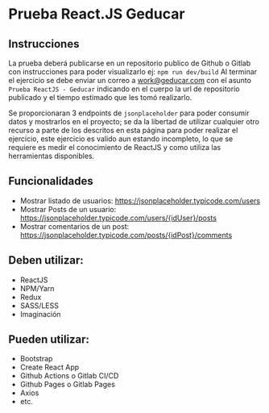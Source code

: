 # Prueba React.JS Geducar
## Instrucciones
La prueba deberá publicarse en un repositorio publico de Github o Gitlab con instrucciones para poder visualizarlo ej: `npm run dev/build`
Al terminar el ejercicio se debe enviar un correo a work@geducar.com con el asunto `Prueba ReactJS - Geducar` indicando en el cuerpo la url de repositorio publicado y el tiempo estimado que les tomó realizarlo.

Se proporcionaran 3 endpoints de `jsonplaceholder` para poder consumir datos y mostrarlos en el proyecto; se da la libertad de utilizar cualquier otro recurso a parte de los descritos en esta página para poder realizar el ejercicio, este ejercicio es valido aun estando incompleto, lo que se requiere es medir el conocimiento de ReactJS y como utiliza las herramientas disponibles.


## Funcionalidades

 - Mostrar listado de usuarios: https://jsonplaceholder.typicode.com/users
 - Mostrar Posts de un usuario: https://jsonplaceholder.typicode.com/users/{idUser}/posts
 - Mostrar comentarios de un post: https://jsonplaceholder.typicode.com/posts/{idPost}/comments

## Deben utilizar:

 - ReactJS
 - NPM/Yarn
 - Redux
 - SASS/LESS
 - Imaginación

## Pueden utilizar:
 - Bootstrap
 - Create React App
 - Github Actions o Gitlab CI/CD 
 -  Github Pages o Gitlab Pages
 - Axios
 - etc.
